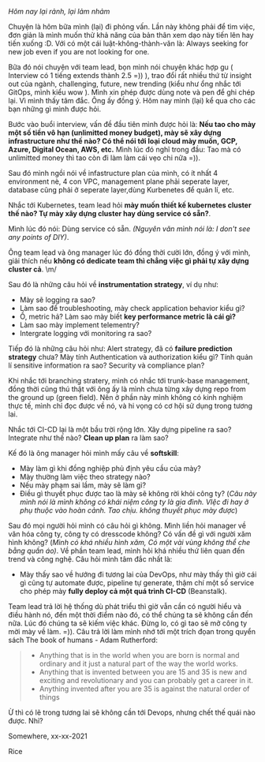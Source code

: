 *Hôm nay lại rảnh, lại lảm nhảm*

Chuyện là hôm bữa mình (lại) đi phỏng vấn. Lần này không phải để tìm việc, đơn giản là mình muốn thử khả năng của bản thân xem dạo này tiến lên hay tiến xuống :D. Với có một cái luật-không-thành-văn là: Always seeking for new job even if you are not looking for one. 

Bữa đó nói chuyện với team lead, bọn mình nói chuyện khác hợp gu ( Interview có 1 tiếng extends thành 2.5 =)) ), trao đổi rất nhiều thứ từ insight out của ngành, challenging, future, new trending (kiểu như ổng nhắc tới GitOps, mình kiểu wow ). Mình xin phép được dùng note và pen để ghi chép lại. Vì mình thấy tâm đắc. Ông ấy đồng ý. Hôm nay mình (lại) kể qua cho các bạn những gì mình được hỏi.

Bước vào buổi interview, vấn đề đầu tiên mình được hỏi là: **Nếu tao cho mày một số tiền vô hạn (unlimitted money budget), mày sẽ xây dựng infrastructure như thế nào? Có thể nói tới loại cloud mày muốn, GCP, Azure, Digital Ocean, AWS, etc.**
Mình lúc đó nghĩ trong đầu: Tao mà có unlimitted money thì tao còn đi làm làm cái vẹo chi nữa =)).

Sau đó mình ngồi nói về infastructure plan của mình, có ít nhất 4 environment nè, 4 con VPC, management plane phải seperate layer, database cũng phải ở seperate layer,dùng Kurbenetes để quản lí, etc.

Nhắc tới Kubernetes, team lead hỏi **mày muốn thiết kế kubernetes cluster thế nào? Tự mày xây dựng cluster hay dùng service có sẵn?**. 

Mình lúc đó nói: Dùng service có sẵn. *(Nguyên văn mình nói là: I don't see any points of DIY)*.

Ông team lead và ông manager lúc đó đồng thời cười lớn, đồng ý với mình, giải thích nếu **không có dedicate team thì chẳng việc gì phải tự xây dựng cluster cả**. \m/

Sau đó là những câu hỏi về **instrumentation strategy**, ví dụ như:

- Mày sẽ logging ra sao? 
- Làm sao để troubleshooting, mày check application behavior kiểu gì? 
- Ồ, metric hả? Làm sao mày biết **key performance metric là cái gì?**
- Làm sao mày implement telementry?
- Intergrate logging với monitoring ra sao? 

Tiếp đó là những câu hỏi như: Alert strategy, đã có **failure prediction strategy** chưa? Mày tính Authentication và authorization kiểu gì?  Tính quản lí sensitive information ra sao? Security và compliance plan?

Khi nhắc tới branching stratery, mình có nhắc tới trunk-base management, đồng thời cũng thú thật với ông ấy là mình chưa từng xây dựng repo from the ground up (green field). Nên ở phần này mình không có kinh nghiệm thực tế, mình chỉ đọc được về nó, và hi vọng có cơ hội sử dụng trong tương lai.

Nhắc tới CI-CD lại là một bầu trời rộng lớn. Xây dựng pipeline ra sao? Integrate như thế nào? **Clean up plan** ra làm sao?

Kế đó là ông manager hỏi mình mấy câu về **softskill**:
- Mày làm gì khi đồng nghiệp phủ định yêu cầu của mày?
- Mày thường làm việc theo strategy nào?
- Nếu mày phạm sai lầm, mày sẽ làm gì? 
- Điều gì thuyết phục được tao là mày sẽ không rời khỏi công ty? (*Câu này mình nói là mình không có khái niệm công ty là gia đình. VIệc đi hay ở phụ thuộc vào hoàn cảnh. Tao chịu. không thuyết phục mày được*)

Sau đó mọi người hỏi mình có câu hỏi gì không. Mình liền hỏi manager về văn hóa công ty, công ty có dresscode không? Có vấn đề gì với người xăm hình không? (*Mình có khá nhiều hình xăm, Có một vài vùng không thể che bằng quần áo)*. Về phần team lead, mình hỏi khá nhiều thứ liên quan đến trend và công nghệ. Câu hỏi mình tâm đắc nhất là:

- Mày thấy sao về hướng đi tương lai của DevOps, như mày thấy thì giờ cái gì cũng tự automate được, pipeline tự generate, thậm chí  một số service cho phép mày **fully deploy cả một quá trình CI-CD** (Beanstalk).

Team lead trả lời hệ thống dù phát triểu thì giờ vẫn cần có người hiểu và điều hành nó, đến một thời điểm nào đó, có thể chúng ta sẽ không cần đến nữa. Lúc đó chúng ta sẽ kiếm việc khác. Đừng lo, có gì tao sẽ mở công ty mời mày về làm. =)).
Câu trả lời làm mình nhớ tới một trích đọan trong quyển sách The book of humans - Adam Rutherford:

> - Anything that is in the world when you are born is normal and ordinary and it just a natural part of the way the world works.
> - Anything that is invented between you are 15 and 35 is new and exciting and revolutionary and you can probably get a career in it.
> - Anything invented after you are 35 is against the natural order of things

Ừ thì có lẽ trong tương lai sẽ không cần tới Devops, nhưng chết thế quái nào được. Nhỉ?

Somewhere, xx-xx-2021

Rice